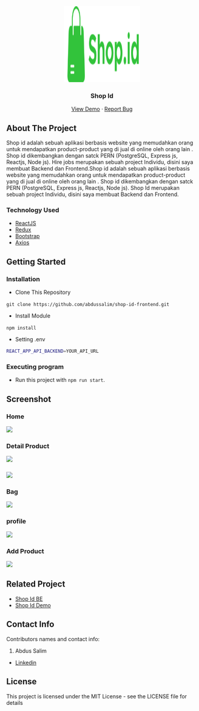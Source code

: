 <div align="center">
  <img src="./readme/Logo.svg" width="200px" height="200px" />
</div>
<h3 align="center">Shop Id</h3>
<p align="center">
  <a href="https://shop-id-frontend.vercel.app/">View Demo</a>
  ·
  <a href="https://github.com/abdussalim/shop-id-frontend/issues">Report Bug</a>
</p>

<!-- ABOUT THE PROJECT -->

## About The Project

Shop id adalah sebuah aplikasi berbasis website yang memudahkan orang untuk mendapatkan product-product yang di jual di online oleh orang lain . Shop id dikembangkan dengan satck PERN (PostgreSQL, Express js, Reactjs, Node js). Hire jobs merupakan sebuah project Individu, disini saya membuat Backend dan Frontend.Shop id adalah sebuah aplikasi berbasis website yang memudahkan orang untuk mendapatkan product-product yang di jual di online oleh orang lain . Shop id dikembangkan dengan satck PERN (PostgreSQL, Express js, Reactjs, Node js). Shop Id merupakan sebuah project Individu, disini saya membuat Backend dan Frontend.

### Technology Used

- [ReactJS](https://reactjs.org/)
- [Redux](https://redux.js.org/)
- [Bootstrap](https://getbootstrap.com/)
- [Axios](https://github.com/axios/axios)

<!-- GETTING STARTED -->

## Getting Started

### Installation

- Clone This Repository

`git clone https://github.com/abdussalim/shop-id-frontend.git`

- Install Module

`npm install`

- Setting .env

```bash
REACT_APP_API_BACKEND=YOUR_API_URL
```

### Executing program

- Run this project with `npm run start`.

<!-- SCREENSHOT -->

## Screenshot

### Home

<img src="./readme/shop-id-1.png" />

### Detail Product

<img src="./readme/shop-id-2.png" />

###

<img src="./readme/shop-id-3.png" />

### Bag

<img src="./readme/shop-id-4.png" />

### profile

<img src="./readme/shop-id-5.png" />

### Add Product

<img src="./readme/shop-id-6.png" />

<!-- RELATED PROJECT -->

## Related Project

- [Shop Id BE](https://github.com/abdussalim/shop-id-frontend)
- [Shop Id Demo](https://shop-id-frontend.vercel.app/)

<!-- CONTACT INFO -->

## Contact Info

Contributors names and contact info:

1. Abdus Salim

- [Linkedin](https://www.linkedin.com/in/abdussalim/)

## License

This project is licensed under the MIT License - see the LICENSE file for details
